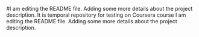 #I am editing the README file. Adding some more details about the project description. 
It is temporal repository for testing on Coursera course
I am editing the README file. Adding some more details about the project description.
